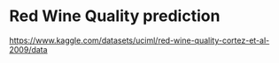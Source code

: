 # Red Wine Quality prediction
https://www.kaggle.com/datasets/uciml/red-wine-quality-cortez-et-al-2009/data
